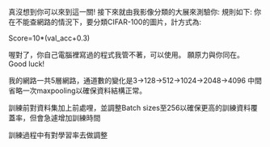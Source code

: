 真沒想到你可以來到這一關!
接下來就由我影像分類的大展來測驗你:
規則如下:
你在不能查網路的情況下，要分類CIFAR-100的圖片，計方式為:

Score=10*(val_acc+0.3)

喔對了，你自己電腦裡寫過的程式我管不著，可以使用。
願原力與你同在。
Good luck! 

我的網路一共5層網路，通道數的變化是3->128->512->1024->2048->4096
中間省略一次maxpooling以確保資料結構正常。

訓練前對資料集加上前處哩，並調整Batch sizes至256以確保更高的訓練資料覆蓋率，但會急遽增加訓練時間

訓練過程中有對學習率去做調整
